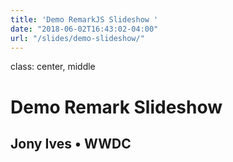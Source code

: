 ```yaml
---
title: 'Demo RemarkJS Slideshow '
date: "2018-06-02T16:43:02-04:00"
url: "/slides/demo-slideshow/"
---
```

class: center, middle
# Demo Remark Slideshow 
## Jony Ives &bullet; WWDC
